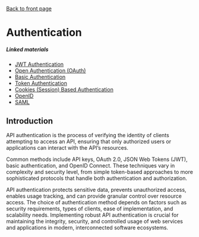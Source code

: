 [Back to front page](backend-software-engineering.md)

# Authentication

##### Linked materials

- [JWT Authentication](jwt.md)
- [Open Authentication (OAuth)](oauth.md)
- [Basic Authentication](basic-auth.md)
- [Token Authentication](token-authentication.md)
- [Cookies (Session) Based Authentication](cookie-based-auth.md)
- [OpenID](openid.md)
- [SAML](saml.md)

## Introduction

API authentication is the process of verifying the identity of clients attempting to access an API, ensuring that only authorized users or applications can interact with the API’s resources.

Common methods include API keys, OAuth 2.0, JSON Web Tokens (JWT), basic authentication, and OpenID Connect. These techniques vary in complexity and security level, from simple token-based approaches to more sophisticated protocols that handle both authentication and authorization.

API authentication protects sensitive data, prevents unauthorized access, enables usage tracking, and can provide granular control over resource access. The choice of authentication method depends on factors such as security requirements, types of clients, ease of implementation, and scalability needs. Implementing robust API authentication is crucial for maintaining the integrity, security, and controlled usage of web services and applications in modern, interconnected software ecosystems.
